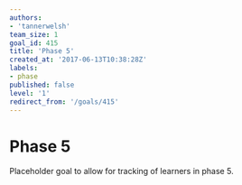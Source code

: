 ```yaml
---
authors:
- 'tannerwelsh'
team_size: 1
goal_id: 415
title: 'Phase 5'
created_at: '2017-06-13T10:38:28Z'
labels:
- phase
published: false
level: '1'
redirect_from: '/goals/415'
---
```


# Phase 5

Placeholder goal to allow for tracking of learners in phase 5.
